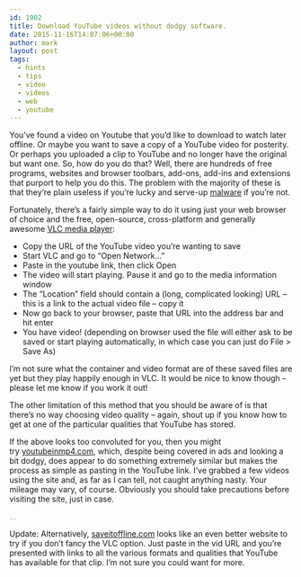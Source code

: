 ```yaml
---
id: 1902
title: Download YouTube videos without dodgy software.
date: 2015-11-16T14:07:06+00:00
author: mark
layout: post
tags:
  - hints
  - tips
  - video
  - videos
  - web
  - youtube
---
```

You&#8217;ve found a video on Youtube that you&#8217;d like to download to watch later offline. Or maybe you want to save a copy of a YouTube video for posterity. Or perhaps you uploaded a clip to YouTube and no longer have the original but want one. So, how do you do that? Well, there are hundreds of free programs, websites and browser toolbars, add-ons, add-ins and extensions that purport to help you do this. The problem with the majority of these is that they&#8217;re plain useless if you&#8217;re lucky and serve-up [malware](https://en.wikipedia.org/wiki/Malware) if you&#8217;re not.

Fortunately, there&#8217;s a fairly simple way to do it using just your web browser of choice and the free, open-source, cross-platform and generally awesome [VLC media player](http://www.videolan.org/vlc/):

  * Copy the URL of the YouTube video you&#8217;re wanting to save
  * Start VLC and go to &#8220;Open Network&#8230;&#8221;
  * Paste in the youtube link, then click Open
  * The video will start playing. Pause it and go to the media information window
  * The &#8220;Location&#8221; field should contain a (long, complicated looking) URL &#8211; this is a link to the actual video file &#8211; copy it
  * Now go back to your browser, paste that URL into the address bar and hit enter
  * You have video! (depending on browser used the file will either ask to be saved or start playing automatically, in which case you can just do File > Save As)

I&#8217;m not sure what the container and video format are of these saved files are yet but they play happily enough in VLC. It would be nice to know though &#8211; please let me know if you work it out!

The other limitation of this method that you should be aware of is that there&#8217;s no way choosing video quality &#8211; again, shout up if you know how to get at one of the particular qualities that YouTube has stored.

If the above looks too convoluted for you, then you might try [youtubeinmp4.com](http://youtubeinmp4.com/), which, despite being covered in ads and looking a bit dodgy, does appear to do something extremely similar but makes the process as simple as pasting in the YouTube link. I&#8217;ve grabbed a few videos using the site and, as far as I can tell, not caught anything nasty. Your mileage may vary, of course. Obviously you should take precautions before visiting the site, just in case.

<span style="color: #999999;">&#8230;</span>

Update: Alternatively, [saveitoffline.com](http://www.saveitoffline.com) looks like an even better website to try if you don&#8217;t fancy the VLC option. Just paste in the vid URL and you&#8217;re presented with links to all the various formats and qualities that YouTube has available for that clip. I&#8217;m not sure you could want for more.
